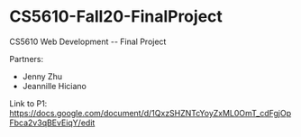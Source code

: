 # CS5610-Fall20-FinalProject
CS5610 Web Development -- Final Project 

Partners: 
  - Jenny Zhu 
  - Jeannille Hiciano 
  
  Link to P1: https://docs.google.com/document/d/1QxzSHZNTcYoyZxML0OmT_cdFgjOpFbca2v3qBEvEiqY/edit 
